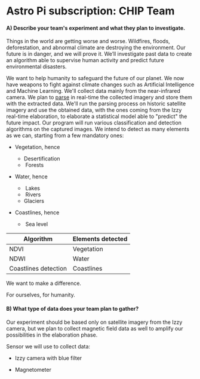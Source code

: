 # Astro Pi subscription: CHIP Team



#### A)  Describe your team's experiment and what they plan to investigate.

Things in the world are getting worse and worse. Wildfires, floods, deforestation, and abnormal climate are destroying the environment. Our future is in danger, and we will prove it. We’ll investigate past data to create an algorithm able to supervise human activity and predict future environmental disasters.

We want to help humanity to safeguard the future of our planet. We now have weapons to fight against climate changes such as Artificial Intelligence and Machine Learning. We'll collect data mainly from the near-infrared camera. We plan to [parse](https://github.com/CHIP-AstroPi/docs/tree/master/phase1#23-satellite-imagery-parsing) in real-time the collected imagery and store them with the extracted data. We'll run the parsing process on historic satellite imagery and use the obtained data, with the ones coming from the Izzy real-time elaboration, to elaborate a statistical model able to "predict" the future impact. Our program will run various classification and detection algorithms on the captured images. We intend to detect as many elements as we can, starting from a few mandatory ones:

- Vegetation, hence
  
  - Desertification
  -  Forests

- Water, hence
  
  -  Lakes
  -  Rivers
  - Glaciers

- Coastlines, hence
  
  -  Sea level

| Algorithm            | Elements detected |
| -------------------- | ----------------- |
| NDVI                 | Vegetation        |
| NDWI                 | Water             |
| Coastlines detection | Coastlines        |

We want to make a difference.

For ourselves, for humanity.



#### B) What type of data does your team plan to gather?

Our experiment should be based only on satellite imagery from the Izzy camera, but we plan to collect magnetic field data as well to amplify our possibilities in the elaboration phase.

Sensor we will use to collect data:

- Izzy camera with blue filter

- Magnetometer
